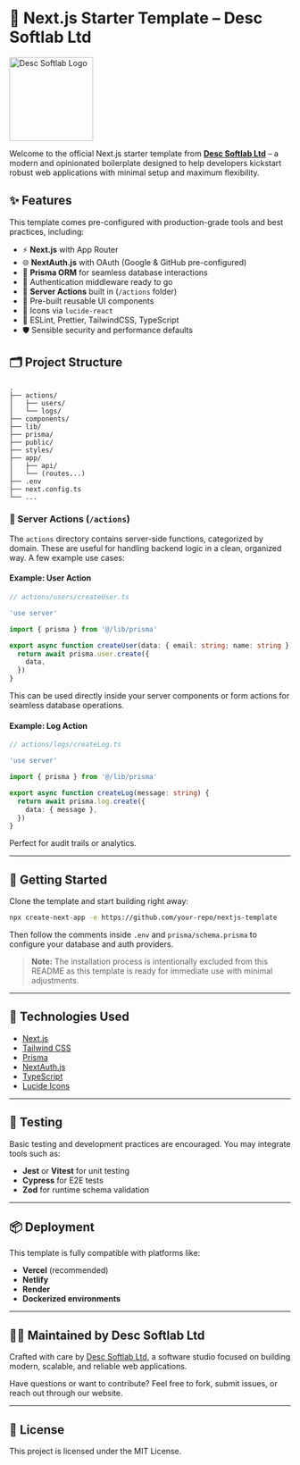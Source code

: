
# 🧩 Next.js Starter Template – Desc Softlab Ltd
<img src="public/Desc Softlab Logo.png" alt="Desc Softlab Logo" width="150" />

Welcome to the official Next.js starter template from **[Desc Softlab Ltd](https://descsoftlab.com)** – a modern and opinionated boilerplate designed to help developers kickstart robust web applications with minimal setup and maximum flexibility.

## ✨ Features

This template comes pre-configured with production-grade tools and best practices, including:

- ⚡ **Next.js** with App Router
- 🌐 **NextAuth.js** with OAuth (Google & GitHub pre-configured)
- 💾 **Prisma ORM** for seamless database interactions
- 🔐 Authentication middleware ready to go
- 🧠 **Server Actions** built in (`/actions` folder)
- 🧱 Pre-built reusable UI components
- 🎨 Icons via `lucide-react`
- 🧼 ESLint, Prettier, TailwindCSS, TypeScript
- 🛡️ Sensible security and performance defaults

## 🗂️ Project Structure

```
.
├── actions/
│   ├── users/
│   └── logs/
├── components/
├── lib/
├── prisma/
├── public/
├── styles/
├── app/
│   ├── api/
│   └── (routes...)
├── .env
├── next.config.ts
└── ...
```

### 🔄 Server Actions (`/actions`)

The `actions` directory contains server-side functions, categorized by domain. These are useful for handling backend logic in a clean, organized way. A few example use cases:

#### Example: User Action

```ts
// actions/users/createUser.ts

'use server'

import { prisma } from '@/lib/prisma'

export async function createUser(data: { email: string; name: string }) {
  return await prisma.user.create({
    data,
  })
}
```

This can be used directly inside your server components or form actions for seamless database operations.

#### Example: Log Action

```ts
// actions/logs/createLog.ts

'use server'

import { prisma } from '@/lib/prisma'

export async function createLog(message: string) {
  return await prisma.log.create({
    data: { message },
  })
}
```

Perfect for audit trails or analytics.

---

## 🚀 Getting Started

Clone the template and start building right away:

```bash
npx create-next-app -e https://github.com/your-repo/nextjs-template
```

Then follow the comments inside `.env` and `prisma/schema.prisma` to configure your database and auth providers.

> **Note:** The installation process is intentionally excluded from this README as this template is ready for immediate use with minimal adjustments.

---

## 🔧 Technologies Used

- [Next.js](https://nextjs.org/)
- [Tailwind CSS](https://tailwindcss.com/)
- [Prisma](https://www.prisma.io/)
- [NextAuth.js](https://next-auth.js.org/)
- [TypeScript](https://www.typescriptlang.org/)
- [Lucide Icons](https://lucide.dev/)

---

## 🧪 Testing

Basic testing and development practices are encouraged. You may integrate tools such as:

- **Jest** or **Vitest** for unit testing
- **Cypress** for E2E tests
- **Zod** for runtime schema validation

---

## 📦 Deployment

This template is fully compatible with platforms like:

- **Vercel** (recommended)
- **Netlify**
- **Render**
- **Dockerized environments**

---

## 👨‍💻 Maintained by Desc Softlab Ltd

Crafted with care by [Desc Softlab Ltd](https://descsoftlab.com), a software studio focused on building modern, scalable, and reliable web applications.

Have questions or want to contribute? Feel free to fork, submit issues, or reach out through our website.

---

## 📄 License

This project is licensed under the MIT License.
